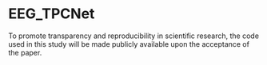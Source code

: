 # EEG_TPCNet


To promote transparency and reproducibility in scientific research, the code used in this study will be made publicly available upon the acceptance of the paper. 
